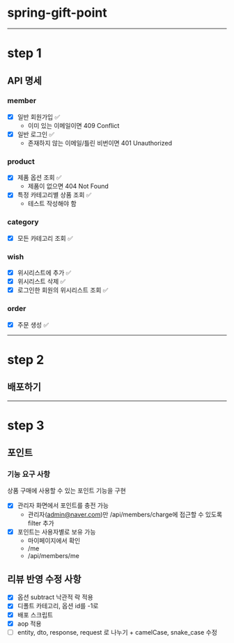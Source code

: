 # spring-gift-point
---

# step 1

## API 명세

### member

- [x] 일반 회원가입 ✅
    - 이미 있는 이메일이면 409 Conflict
- [x] 일반 로그인 ✅
    - 존재하지 않는 이메일/틀린 비번이면 401 Unauthorized

### product

- [x] 제품 옵션 조회 ✅
    - 제품이 없으면 404 Not Found
- [x] 특정 카테고리별 상품 조회 ✅
    - 테스트 작성해야 함

### category

- [x] 모든 카테고리 조회 ✅

### wish

- [x] 위시리스트에 추가 ✅
- [x] 위시리스트 삭제 ✅
- [x] 로그인한 회원의 위시리스트 조회 ✅

### order

- [x] 주문 생성 ✅

---

# step 2

## 배포하기

---

# step 3

## 포인트

### 기능 요구 사항

상품 구매에 사용할 수 있는 포인트 기능을 구현
- [x] 관리자 화면에서 포인트를 충전 가능
  * 관리자(admin@naver.com)만 /api/members/charge에 접근할 수 있도록 filter 추가
- [x] 포인트는 사용자별로 보유 가능
  * 마이페이지에서 확인
  * /me
  * /api/members/me

## 리뷰 반영 수정 사항
- [x] 옵션 subtract 낙관적 락 적용
- [x] 디폴트 카테고리, 옵션 id를 -1로
- [x] 배포 스크립트
- [x] aop 적용
- [ ] entity, dto, response, request 로 나누기 + camelCase, snake_case 수정
